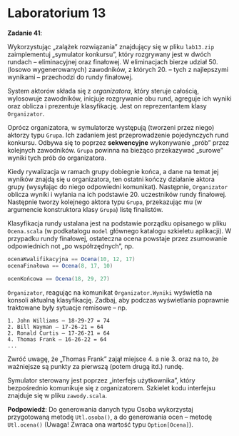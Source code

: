 
# Laboratorium 13

__Zadanie 41__:

Wykorzystując „zalążek rozwiązania” znajdujący się w pliku `lab13.zip` zaimplementuj „symulator konkursu”, który rozgrywany jest w dwóch rundach – eliminacyjnej oraz finałowej. W eliminacjach bierze udział 50. (losowo wygenerowanych) zawodników, z których 20. – tych z najlepszymi wynikami – przechodzi do rundy finałowej.

System aktorów składa się z _organizatora_, który steruje całością, wylosowuje zawodników, inicjuje rozgrywanie obu rund, agreguje ich wyniki oraz oblicza i prezentuje klasyfikację. Jest on reprezentantem klasy `Organizator`.

Oprócz organizatora, w symulatorze występują (tworzeni przez niego) aktorzy typu `Grupa`. Ich zadaniem jest przeprowadzenie pojedynczych rund konkursu. Odbywa się to poprzez __sekwencyjne__ wykonywanie „prób” przez kolejnych zawodników. `Grupa` powinna na bieżąco przekazywać „surowe” wyniki tych prób do organizatora.

Kiedy rywalizacja w ramach grupy dobiegnie końca, a dane na temat jej wyników znajdą się u organizatora, ten ostatni kończy działanie aktora grupy (wysyłając do niego odpowiedni komunikat). Następnie, `Organizator` oblicza wyniki i wyłania na ich podstawie 20. uczestników rundy finałowej. Następnie tworzy kolejnego aktora typu `Grupa`, przekazując mu (w argumencie konstruktora klasy `Grupa`) listę finalistów.

Klasyfikacja rundy ustalana jest na podstawie porządku opisanego w pliku `Ocena.scala` (w podkatalogu `model` głównego katalogu szkieletu aplikacji). W przypadku rundy finałowej, ostateczna ocena powstaje przez zsumowanie odpowiednich not „po współrzędnych”, np.
```scala
ocenaKwalifikacyjna == Ocena(10, 12, 17)
ocenaFinałowa == Ocena(8, 17, 10)

ocenKońcowa == Ocena(18, 29, 27)
```

`Organizator`, reagując na komunikat `Organizator.Wyniki` wyświetla na konsoli aktualną klasyfikację. Zadbaj, aby podczas wyświetlania poprawnie traktowane były sytuacje remisowe – np.
```
1. John Williams – 18-29-27 = 74
2. Bill Wayman – 17-26-21 = 64
2. Ronald Curtis – 17-26-21 = 64
4. Thomas Frank – 16-26-22 = 64
...
```

Zwróć uwagę, że „Thomas Frank” zajął miejsce 4. a nie 3. oraz na to, że ważniejsze są punkty za pierwszą (potem drugą itd.) rundę.

Symulator sterowany jest poprzez „interfejs użytkownika”, który bezpośrednio komunikuje się z organizatorem. Szkielet kodu interfejsu znajduje się w pliku `zawody.scala`.

__Podpowiedź__: Do generowania danych typu Osoba wykorzystaj przygotowaną metodę `Utl.osoba()`, a do generowania ocen – metodę `Utl.ocena()` (Uwaga! Zwraca ona wartość typu `Option[Ocena]`).
